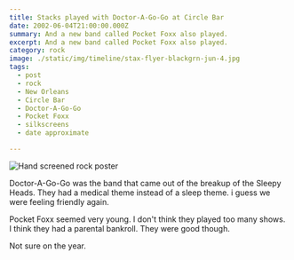 ```yaml
---
title: Stacks played with Doctor-A-Go-Go at Circle Bar
date: 2002-06-04T21:00:00.000Z
summary: And a new band called Pocket Foxx also played.
excerpt: And a new band called Pocket Foxx also played.
category: rock
image: ./static/img/timeline/stax-flyer-blackgrn-jun-4.jpg
tags:
  - post 
  - rock
  - New Orleans
  - Circle Bar
  - Doctor-A-Go-Go
  - Pocket Foxx
  - silkscreens
  - date approximate

---
```


![Hand screened rock poster](/static/img/rock/stax-flyer-blackgrn-jun-4.jpg "Hand screened rock poster")

Doctor-A-Go-Go was the band that came out of the breakup of the Sleepy Heads. They had a medical theme instead of a sleep theme. i guess we were feeling friendly again.

Pocket Foxx seemed very young. I don't think they played too many shows. I think they had a parental bankroll. They were good though.

Not sure on the year.

